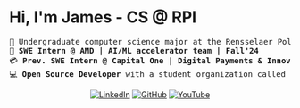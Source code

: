 # Hi, I'm James - CS @ RPI

<pre>
&#128214; Undergraduate computer science major at the Rensselaer Polytechnic Institute
&#128190; <b>SWE Intern @ AMD | AI/ML accelerator team | Fall'24</b>  
&#128179; <b>Prev. SWE Intern @ Capital One | Digital Payments & Innovation team | Summer'24</b>  
&#128187; <b>Open Source Developer</b> with a student organization called <b>RCOS (Rensselaer Center for Open Source)</b>
</pre>

<p align="center">
	<a href="https://www.linkedin.com/in/jvmespark/"><img src="https://img.shields.io/badge/linkedin-%230077B5.svg?style=for-the-badge&logo=linkedin&logoColor=white" alt="LinkedIn"/></a>
	<a href="https://jvmespark.github.io/"><img src="https://img.shields.io/badge/github-%23121011.svg?style=for-the-badge&logo=github&logoColor=white" alt="GitHub"/></a>
     <a href="https://www.youtube.com/@loomydev"><img src="https://img.shields.io/badge/YouTube-%23FF0000.svg?style=for-the-badge&logo=YouTube&logoColor=white" alt="YouTube"/></a>
	<!--https://gist.github.com/oliveratgithub/0bf11a9aff0d6da7b46f1490f86a71eb/-->
